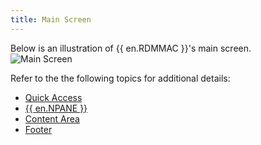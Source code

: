 ```yaml
---
title: Main Screen
---
```

Below is an illustration of {{ en.RDMMAC }}'s main screen.  
![Main Screen](https://webdevolutions.azureedge.net/docs/en/rdm/mac/clip10291.png) 

Refer to the the following topics for additional details:  

* [Quick Access](/rdm/mac/user-interface/quick-access/) 
* [{{ en.NPANE }}](/rdm/mac/user-interface/navigation-pane/) 
* [Content Area](/rdm/mac/user-interface/content-area/) 
* [Footer](/rdm/mac/user-interface/footer/) 

